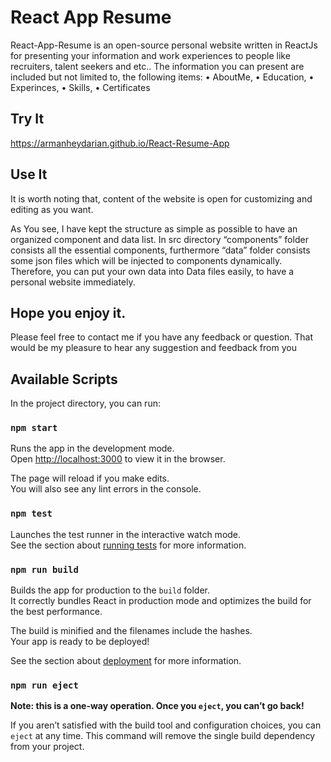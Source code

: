 # React App Resume

React-App-Resume is an open-source personal website written in ReactJs for presenting your information and work experiences to people like recruiters, talent seekers and etc..
The information you can present are included but not limited to, the following items:
• AboutMe,
• Education,
• Experinces,
• Skills,
• Certificates

## Try It

https://armanheydarian.github.io/React-Resume-App

## Use It

It is worth noting that, content of the website is open for customizing and editing as you want.

As You see, I have kept the structure as simple as possible to have an organized component and data list.
In src directory “components” folder consists all the essential components, furthermore “data” folder consists some json files which will be injected to components dynamically.  
Therefore, you can put your own data into Data files easily, to have a personal website immediately.

## Hope you enjoy it.

Please feel free to contact me if you have any feedback or question.
That would be my pleasure to hear any suggestion and feedback from you

## Available Scripts

In the project directory, you can run:

### `npm start`

Runs the app in the development mode.\
Open [http://localhost:3000](http://localhost:3000) to view it in the browser.

The page will reload if you make edits.\
You will also see any lint errors in the console.

### `npm test`

Launches the test runner in the interactive watch mode.\
See the section about [running tests](https://facebook.github.io/create-react-app/docs/running-tests) for more information.

### `npm run build`

Builds the app for production to the `build` folder.\
It correctly bundles React in production mode and optimizes the build for the best performance.

The build is minified and the filenames include the hashes.\
Your app is ready to be deployed!

See the section about [deployment](https://facebook.github.io/create-react-app/docs/deployment) for more information.

### `npm run eject`

**Note: this is a one-way operation. Once you `eject`, you can’t go back!**

If you aren’t satisfied with the build tool and configuration choices, you can `eject` at any time. This command will remove the single build dependency from your project.
